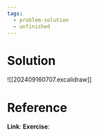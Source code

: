 ```yaml
---
tags:
  - problem-solution
  - unfinished
---
```

# Solution
![[202409160707.excalidraw]]

# Reference
**Link**:
**Exercise**: